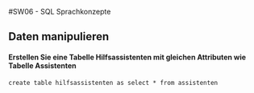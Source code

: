 #SW06 - SQL Sprachkonzepte
## Daten manipulieren
#### Erstellen Sie eine Tabelle Hilfsassistenten mit gleichen Attributen wie Tabelle Assistenten
`create table hilfsassistenten as select * from assistenten`

